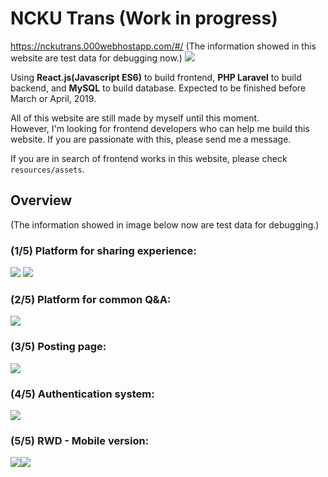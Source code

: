 # NCKU Trans (Work in progress)
https://nckutrans.000webhostapp.com/#/
(The information showed in this website are test data for debugging now.)
![](https://i.imgur.com/Hpx7oJ0.jpg)

Using **React.js(Javascript ES6)** to build frontend, **PHP Laravel** to build backend, and **MySQL** to build database. Expected to be finished before March or April, 2019.

All of this website are still made by myself until this moment.  
However, I'm looking for frontend developers who can help me build this website. If you are passionate with this, please send me a message.

If you are in search of frontend works in this website, please check <code>resources/assets</code>.

## Overview

(The information showed in image below now are test data for debugging.)

### (1/5) Platform for sharing experience:
![](https://i.imgur.com/GbVnETF.png)
![](https://i.imgur.com/agR4XHM.png)


### (2/5) Platform for common Q&A:
![](https://i.imgur.com/Jtv5X4b.png)


### (3/5) Posting page:
![](https://i.imgur.com/RTVcIz8.png)


### (4/5) Authentication system:
![](https://i.imgur.com/Fxr5B7D.png)

### (5/5) RWD - Mobile version:
![](https://i.imgur.com/3AnkY4j.png)![](https://i.imgur.com/LHCTA0T.png)





